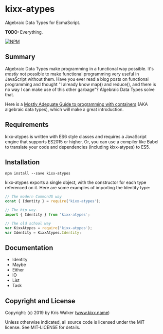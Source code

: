 kixx-atypes
============
Algebraic Data Types for EcmaScript.

__TODO:__ Everything.

[![NPM](https://nodei.co/npm/kixx-atypes.png)](https://www.npmjs.com/package/kixx-atypes)

## Summary
Algebraic Data Types make programming in a functional way possible. It's *mostly* not possible to make functional programming very useful in JavaScript without them. Have you ever read a blog posts on functional programming and thought "I already know map() and reduce(), and there is no way I can make use of this other garbage"? Algebraic Data Types solve that.

Here is a [Mostly Adequate Guide to programming with containers](https://mostly-adequate.gitbooks.io/mostly-adequate-guide/ch08.html) (AKA algebraic data types), which will make a great introduction.

## Requirements
kixx-atypes is written with ES6 style classes and requires a JavaScript engine that supports ES2015 or higher. Or, you can use a compiler like Babel to translate your code and dependencies (including kixx-atypes) to ES5.

## Installation
```
npm install --save kixx-atypes
```

kixx-atypes exports a single object, with the constructor for each type referenced on it. Here are some examples of importing the Identity type:

```js
// The modern CommonJS way
const { Identity } = require('kixx-atypes');

// The hip way.
import { Identity } from 'kixx-atypes';

// The old school way
var KixxAtypes = require('kixx-atypes');
var Identity = KixxAtypes.Identity;
```

## Documentation
- Identity
- Maybe
- Either
- IO
- List
- Task

Copyright and License
---------------------
Copyright: (c) 2019 by Kris Walker (www.kixx.name)

Unless otherwise indicated, all source code is licensed under the MIT license. See MIT-LICENSE for details.

